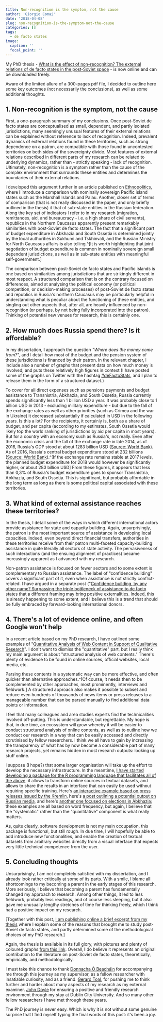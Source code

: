 ```yaml
---
title: Non-recognition is the symptom, not the cause
author: 'Giorgio Comai'
date: '2018-04-08'
slug: non-recognition-is-the-symptom-not-the-cause
categories: []
tags:
  - de facto states
image:
  caption: ''
  focal_point: ''
---
```


My PhD thesis - [What is the effect of non-recognition? The external relations of de facto states in the post-Soviet space](http://doras.dcu.ie/22159/) - is now online and can be downloaded freely.

Aware of the limited allure of a 300-pages pdf file, I decided to outline here some key outcomes (not necessarily the conclusions), as well as some additional thoughts.

## 1. Non-recognition is the symptom, not the cause

First, a one-paragraph summary of my conclusions. Once post-Soviet de facto states are conceptualised as small, dependent, and partly isolated jurisdictions, many seemingly unusual features of their external relations can be explained without reference to lack of recognition. Indeed, prevalent dynamics of external relations found in these territories, such as strong dependence on a patron, are compatible with those found in uncontested territories on both sides of the sovereignty divide. Most features of external relations described in different parts of my research can be related to underlying dynamics, rather than - strictly speaking - lack of recognition. Ultimately, non-recognition is a symptom rather than the cause of the complex environment that surrounds these entities and determines the boundaries of their external relations.

I developed this argument further in an article published on [Ethnopolitics](http://dx.doi.org/10.1080/17449057.2017.1393210), where I introduce a comparison with nominally sovereign Pacific island states such as the Marshall Islands and Palau. Another, closer set of terms of comparison (that is not really discussed in the paper, and only briefly outlined in the thesis) it that of sub-state entities in the Russian federation. Along the key set of indicators I refer to in my research (migration, remittances, aid, and bureaucracy - i.e. a high share of civil servants), republics in the Northern Caucasus apparently present remarkably similarities with post-Soviet de facto states. The fact that а significant part of budget expenditure in Abkhazia and South Ossetia is determined jointly by the local authorities in Sukhumi and Tskhinvali, and the Russian Ministry for North Caucasus affairs is also telling.^[It is worth highlighting that joint negotiation of budget expenditure is common in nominally sovereign small dependent jurisdictions, as well as in sub-state entities with meaningful self-government.]

The comparison between post-Soviet de facto states and Pacific islands is one based on similarities among jurisdictions that are strikingly different in most respect. A structured comparison that is on the contrary focused on differences, aimed at analysing the political economy (or political competition, or decision-making processes) of post-Soviet de facto states and republics in Russia's northern Caucasus may be particularly helpful in understanding what is peculiar about the functioning of these entities, and singling out other aspects that, after all, are heavily influenced by non-recognition (or perhaps, by not being fully incorporated into the patron). Thinking of potential new venues for research, this is certainly one.

## 2. How much does Russia spend there? Is it affordable?

In my dissertation, I approach the question *"Where does the money come from?"*, and I detail how most of the budget and the pension system of these jurisdictions is financed by their patron. In the relevant chapter, I include also a number of graphs that present data on how much money is involved, and puts these relatively high figures in context (I have posted some of the graphs on Twitter with the hashtag [#deFactoStats](https://twitter.com/giocomai/status/860453939065610246), and I plan to release them in the form of a structured dataset.)

To cover for all direct expenses such as pensions payments  and budget assistance to Transnistria, Abkhazia, and South Ossetia, Russia currently spends significantly less than 1 billion USD a year. It was probably close to 1 billion USD in 2013 - excluding military expenditure - but due to the fall of the exchange rates as well as other priorities (such as Crimea and the war in Ukraine) it decreased substantially if calculated in USD in the following years. Is this a lot? For the recipients, it certainly is, both as a share of budget, and per capita (according to my estimates, South Ossetia would likely top the world ranking of jurisdictions by aid per capita in most years). But for a country with an economy such as Russia's, not really. Even after the economic crisis and the fall of the exchange rate in late 2014, as of 2016, Russia's GDP stood at about 1283 billion USD ([Source: World Bank](https://data.worldbank.org/indicator/NY.GDP.MKTP.CD?locations=RU)). As of 2016, Russia's central budget expenditure stood at 232 billions ([Source: World Bank](https://data.worldbank.org/indicator/NE.CON.GOVT.CD?locations=RU)).^[If the exchange rate remains stable at 2017 levels, the planned budget expenditure for 2018 would however be significantly higher, or about 283 billion USD] From these figures, it appears that less than 0,3% of Russia's budget expenditure goes to sponsor Transnistria, Abkhazia, and South Ossetia. This is significant, but probably affordable in the long term as long as there is some political capital associated with these territories.

## 3. What kind of external assistance reaches these territories?

In the thesis, I detail some of the ways in which different international actors provide assistance for state and capacity building. Again, unsurprisingly, the patron is the most important source of assistance in developing local capacities. Indeed, even beyond direct financial transfers, authorities in these territories receive from their patron multi-faceted capacity-building assistance in quite literally all sectors of state activity. The pervasiveness of such interactions (and the ensuing alignment of practices) became increasingly apparent as I advanced with my research.

Non-patron assistance is focused on fewer sectors and to some extent is complementary to Russian assistance. The label of "confidence building" covers a significant part of it, even when assistance is not strictly conflict-related. I have argued in a separate post ("[Confidence building, by any other name? Surpassing the triple bottleneck of assistance to de facto states](http://postsoviet.eu/2017/06/01/confidence-building-by-any-other-name-surpassing-the-triple-bottleneck-of-assistance-to-de-facto-states/") that a different framing may bring positive externalities. Indeed, this is already happening to some extent, and I believe this is a trend that should be fully embraced by forward-looking international donors.

## 4. There's a lot of evidence online, and often Google won't help

In a recent article based on my PhD research, I have outlined some examples of "[Quantitative Analysis of Web Content in Support of Qualitative Research](http://publications.tlu.ee/index.php/stss/article/view/346/446)". I don't want to dismiss the "quantitative" part, but I really think my main argument is about "structured analysis of web contents." There's plenty of evidence to be found in online sources, official websites, local media, etc.

Parsing these contents in a systematic way can be more effective, and often quicker than alternative approaches.^[Of course, it needs then to be complemented by other approaches, most prominently, interviews and fieldwork.] A structured approach also makes it possible to subset and reduce even hundreds of thousands of news items or press releases to a manageable number that can be parsed manually to find additional data points or information.

I feel that many colleagues and area studies experts find the technicalities involved off-putting. This is understandable, but regrettable. My hope is that, in due time, an ecosystem will grow whereby it will be easier to conduct structured analysis of online contents, as well as to outline how we conduct our research in a way that can be easily accessed and directly scrutinised by fellow researchers. I think we all have to gain by increasing the transparency of what has by now become a considerable part of many research projects, yet remains hidden in most research outputs: looking up stuff online.

I suppose (I hope?) that some larger organisation will take up the effort to develop the necessary infrastructure. In the meantime, [I have started developing a package for the R programming language that facilitates all of the above](https://giocomai.github.io/castarter/): it allows to transform online sources in textual datasets, and allows to share the results in an interface that can easily be used without requiring specific training. Here's [an interactive example based on press releases issued by the Kremlin](https://giocomai.shinyapps.io/Kremlin_en/), here's [a post outlining a potential output on Russian media](https://giorgiocomai.eu/2017/03/20/word-frequency-of-ukraine-crimea-dnrlnr-and-novorossiya-on-1tv-ru/), and here's [another one focused on elections in Abkhazia](https://giorgiocomai.eu/2017/03/31/abkhazias-parliamentary-elections-not-for-the-famous/); these examples are all based on word frequency, but again, I believe that the "systematic" rather than the "quantitative" component is what really matters.

As, quite clearly, software development is not my main occupation, this package is functional, but still rough. In due time, I will hopefully be able to add introduce new functionalities, and enable the creation of textual datasets from arbitrary websites directly from a visual interface that expects very little technical competence from the user.

## 5. Concluding thoughts

Unsurprisingly, I am not completely satisfied with my dissertation, and I already look rather critically at some of its parts. With a smile, I blame all shortcomings to my becoming a parent in the early stages of this research. More seriously, I believe that becoming a parent has fundamentally changed my approach to research. Among other things, it led to less fieldwork, probably less readings, and of course less sleeping, but it also gave me unusually lengthy stretches of time for thinking freely, which I think had a positive impact on my research.

[Together with this post, [I am publishing online a brief excerpt from my thesis](https://giorgiocomai.eu/2018/04/08/how-i-got-to-study-some-of-things-i-study-and-personal-reasons-that-partly-explain-why-i-studied-them-the-way-i-did/) where I explain some of the reasons that brought me to study post-Soviet de facto states, and partly determined some of the methodological choices of my PhD research.]

Again, the thesis is available in its full glory, with pictures and plenty of coloured graphs [from this link](http://doras.dcu.ie/22159/). Overall, I do believe it represents an original contribution to the literature on post-Soviet de facto states, theoretically, empirically, and methodologically.

I must take this chance to thank [Donnacha Ó Beacháin](https://twitter.com/DonnachaDCU) for accompanying me through this journey as my supervisor, as a fellow researcher with insatiable curiosity, and as a friend. [Gerard Toal](https://twitter.com/Toal_CritGeo), for pushing me to think further and harder about many aspects of my research as my external examiner. [John Doyle](https://twitter.com/JohnDoyleDCU) for ensuring a positive and friendly research environment through my stay at Dublin City University. And so many other fellow researchers I have met through these years.

The PhD journey is never easy. Which is why it is not without some genuine surprise that I find myself typing the final words of this post: it's been a joy.
